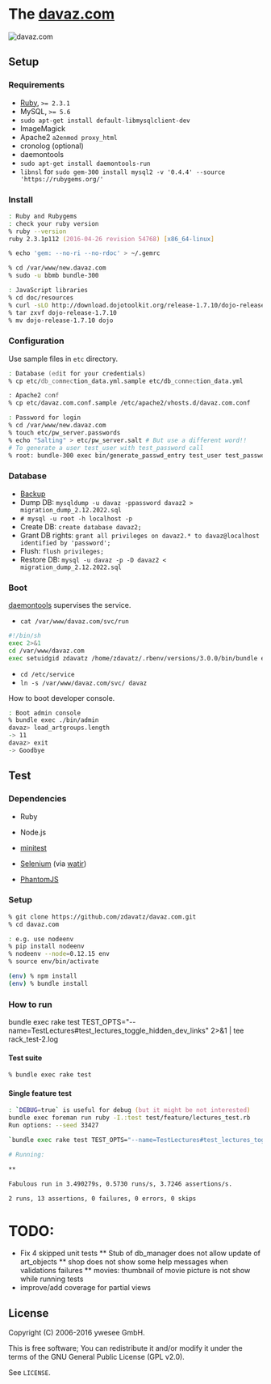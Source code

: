 # The [davaz.com](http://davaz.com/)

![davaz.com](https://raw.githubusercontent.com/zdavatz/davaz.com/master/doc/screenshot-davaz-com.png)

## Setup

### Requirements

* [Ruby](https://github.com/zdavatz/davaz.com/files/6121658/gen_ruby_300.txt), `>= 2.3.1`
* MySQL, `>= 5.6`
* `sudo apt-get install default-libmysqlclient-dev`
* ImageMagick
* Apache2 `a2enmod proxy_html`
* cronolog (optional)
* daemontools
* `sudo apt-get install daemontools-run`
* `libnsl` for `sudo gem-300 install mysql2 -v '0.4.4' --source 'https://rubygems.org/'`

### Install

```zsh
: Ruby and Rubygems
: check your ruby version
% ruby --version
ruby 2.3.1p112 (2016-04-26 revision 54768) [x86_64-linux]

% echo 'gem: --no-ri --no-rdoc' > ~/.gemrc

% cd /var/www/new.davaz.com
% sudo -u bbmb bundle-300

: JavaScript libraries
% cd doc/resources
% curl -sLO http://download.dojotoolkit.org/release-1.7.10/dojo-release-1.7.10.tar.gz
% tar zxvf dojo-release-1.7.10
% mv dojo-release-1.7.10 dojo
```

### Configuration

Use sample files in `etc` directory.

```zsh
: Database (edit for your credentials)
% cp etc/db_connection_data.yml.sample etc/db_connection_data.yml

: Apache2 conf
% cp etc/davaz.com.conf.sample /etc/apache2/vhosts.d/davaz.com.conf

: Password for login
% cd /var/www/new.davaz.com
% touch etc/pw_server.passwords
% echo "Salting" > etc/pw_server.salt # But use a different word!!
# To generate a user test_user with test_password call
% root: bundle-300 exec bin/generate_passwd_entry test_user test_password >> etc/pw_server.passwords

```

### Database
* [Backup](https://github.com/zdavatz/davaz.com/tree/master/db)
* Dump DB: `mysqldump -u davaz -ppassword davaz2 > migration_dump_2.12.2022.sql`
* `# mysql -u root -h localhost -p`
* Create DB: `create database davaz2;`
* Grant DB rights: `grant all privileges on davaz2.* to davaz@localhost identified by 'password';`
* Flush: `flush privileges;`
* Restore DB: `mysql -u davaz -p -D davaz2 < migration_dump_2.12.2022.sql`

### Boot

[daemontools](http://cr.yp.to/daemontools.html) supervises the service.

* `cat /var/www/davaz.com/svc/run`
```zsh
#!/bin/sh
exec 2>&1
cd /var/www/davaz.com
exec setuidgid zdavatz /home/zdavatz/.rbenv/versions/3.0.0/bin/bundle exec rackup config.ru
```
* `cd /etc/service`
* `ln -s /var/www/davaz.com/svc/ davaz`

How to boot developer console.

```zsh
: Boot admin console
% bundle exec ./bin/admin
davaz> load_artgroups.length
-> 11
davaz> exit
-> Goodbye
```

## Test

### Dependencies

* Ruby
* Node.js

* [minitest](https://github.com/seattlerb/minitest)
* [Selenium](http://docs.seleniumhq.org/) (via [watir](https://github.com/watir/watir))
* [PhantomJS](https://github.com/ariya/phantomjs)

### Setup

```zsh
% git clone https://github.com/zdavatz/davaz.com.git
% cd davaz.com

: e.g. use nodeenv
% pip install nodeenv
% nodeenv --node=0.12.15 env
% source env/bin/activate

(env) % npm install
(env) % bundle install
```

### How to run

bundle exec rake test TEST_OPTS="--name=TestLectures#test_lectures_toggle_hidden_dev_links" 2>&1 | tee rack_test-2.log

#### Test suite

```zsh
% bundle exec rake test
```

#### Single feature test

```zsh
: `DEBUG=true` is useful for debug (but it might be not interested)
bundle exec foreman run ruby -I.:test test/feature/lectures_test.rb
Run options: --seed 33427

`bundle exec rake test TEST_OPTS="--name=TestLectures#test_lectures_toggle_hidden_dev_links"`

# Running:

**

Fabulous run in 3.490279s, 0.5730 runs/s, 3.7246 assertions/s.

2 runs, 13 assertions, 0 failures, 0 errors, 0 skips
```

# TODO:

* Fix 4 skipped unit tests
** Stub of db_manager does not allow update of art_objects
** shop does not show some help messages when validations failures
** movies: thumbnail of movie picture is not show while running tests
* improve/add coverage for partial views

## License

Copyright (C) 2006-2016 ywesee GmbH.

This is free software;
You can redistribute it and/or modify it under the terms of the GNU General Public License (GPL v2.0).

See `LICENSE`.
